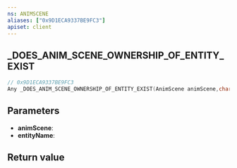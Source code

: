 ```yaml
---
ns: ANIMSCENE
aliases: ["0x9D1ECA9337BE9FC3"]
apiset: client
---
```

## _DOES_ANIM_SCENE_OWNERSHIP_OF_ENTITY_EXIST

```c
// 0x9D1ECA9337BE9FC3
Any _DOES_ANIM_SCENE_OWNERSHIP_OF_ENTITY_EXIST(AnimScene animScene,char* entityName);
```


## Parameters
* **animScene**:
* **entityName**:

## Return value
